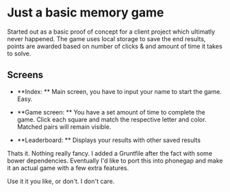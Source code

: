 Just a basic memory game
==============

Started out as a basic proof of concept for a client project which ultimatly never happened. The game uses local storage to save the end results, points are awarded based on number of clicks & and amount of time it takes to solve.

Screens
--------------

- **Index: **
Main screen, you have to input your name to start the game. Easy.

- **Game screen: **
You have a set amount of time to complete the game. Click each square and match the respective letter and color. Matched pairs will remain visible.

- **Leaderboard: **
Displays your results with other saved results

Thats it. Nothing really fancy. I added a Gruntfile after the fact with some bower dependencies. Eventually I'd like to port this into phonegap and make it an actual game with a few extra features.

Use it it you like, or don't. I don't care.